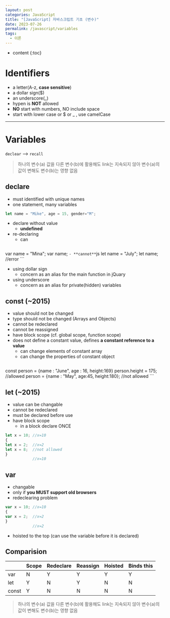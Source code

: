```yaml
---
layout: post
categories: JavaScript
title: "[JavaScript] 자바스크립트 기초 (변수)"
date: 2023-07-26
permalink: /javascript/variables
tags:
  - 이론
---
```

* content
{:toc}





# Identifiers
- a letter(A-z, **case sensitive**)
- a dollar sign($)
- an underscore(_)
- hypen is **NOT** allowed
-  **NO** start with numbers, NO include space
- start with lower case or $ or _ , use camelCase

---
# Variables

`declear` --> `recall`

> 하나의 변수(a) 값을 다른 변수(b)에 활용해도 link는 지속되지 않아 변수(a)의 값이 변해도 변수(b)는 <span style='color:var(--mk-color-red)'>영향 없음</span>

## declare
- must identified with unique names
- one statement, many variables
```js
let name = "Mike", age = 15, gender="M"; 
```
- declare without value
	- **undefined**
- re-declaring
	- can
	```js
var name = "Mina";
var name;
	```
	- **cannot**
	```js
let name = "July";
let name; //error
	```
- using dollar sign
	- concern as an alias for the main function in jQuary
- using underscore
	- concern as an alias for private(hidden) variables

## const (~2015)
- value should not be changed
- type should not be changed (Arrays and Objects)
- cannot be redeclared
- cannot be reassigned
- have block scope (cf. global scope, function scope)
- does not define a constant value, defines **a constant reference to a value**
	- can change elements of constant array
	- can change the properties of constant object
	```js
const person = {name : "June", age : 16, height:169}
person.height = 175; //allowed
person = {name : "May", age:45, height:180}; //not allowed
	```

## let (~2015)
- value can be changable
- cannot be redeclared
- must be declared before use
- have block scope 
	- in a block declare <span style='color:var(--mk-color-red)'>ONCE</span>
```js
let x = 10; //x=10
{
let x = 2;  //x=2
let x = 8;  //not allowed
}
            //x=10
```

## var
- changable
- only if **you MUST support old browsers**
- redeclearing problem
```js
var x = 10; //x=10
{ 
var x = 2;  //x=2
}
            //x=2
```
- hoisted to the top (can use the variable before it is declared)


## Comparision
|     | Scope | Redeclare | Reassign | Hoisted | Binds this |
| ----- | ----- | --------- | -------- | ------- | ---------- |
| var   | N     | Y         | Y        | Y       | Y          |
| let   | Y     | N         | Y        | N       | N          |
| const | Y     | N         | N        | N       | N           |
> 하나의 변수(a) 값을 다른 변수(b)에 활용해도 link는 지속되지 않아 변수(a)의 값이 변해도 변수(b)는 <span style='color:var(--mk-color-red)'>영향 없음</span>